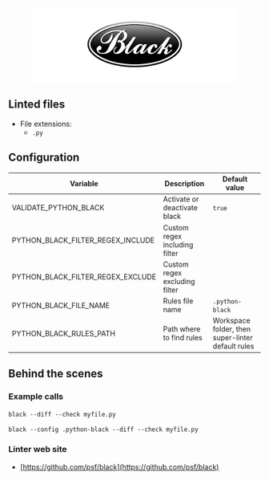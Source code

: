 <!-- markdownlint-disable MD033 MD041 -->
<!-- Generated by .automation/build.py, please do not update manually -->

<div align="center">
  <a href="https://github.com/psf/black" target="blank" title="Visit linter Web Site">
    <img src="https://raw.githubusercontent.com/psf/black/master/docs/_static/logo2-readme.png" alt="black" height="150px">
  </a>
</div>

## Linted files

- File extensions:
  - `.py`

## Configuration

| Variable | Description | Default value |
| ----------------- | -------------- | -------------- |
| VALIDATE_PYTHON_BLACK | Activate or deactivate black | `true` |
| PYTHON_BLACK_FILTER_REGEX_INCLUDE | Custom regex including filter |  |
| PYTHON_BLACK_FILTER_REGEX_EXCLUDE | Custom regex excluding filter |  |
| PYTHON_BLACK_FILE_NAME | Rules file name | `.python-black` |
| PYTHON_BLACK_RULES_PATH | Path where to find rules | Workspace folder, then super-linter default rules |

## Behind the scenes

### Example calls

```shell
black --diff --check myfile.py
```

```shell
black --config .python-black --diff --check myfile.py
```

### Linter web site
- [https://github.com/psf/black](https://github.com/psf/black)

